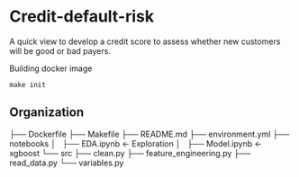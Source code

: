 # Credit-default-risk

A quick view to develop a credit score to assess whether new customers will be good or bad payers.

Building docker image

```
make init
```


## Organization

├── Dockerfile
├── Makefile
├── README.md
├── environment.yml
├── notebooks
│   ├── EDA.ipynb <- Exploration
│   ├── Model.ipynb <- xgboost
└── src
    ├── clean.py
    ├── feature_engineering.py
    ├── read_data.py
    └── variables.py
